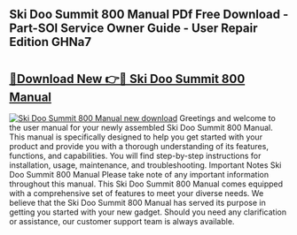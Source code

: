 ## Ski Doo Summit 800 Manual PDf Free Download - Part-SOI Service Owner Guide - User Repair Edition GHNa7

# <h2><a href="http://bc80653.oget.top/?id=Ski+Doo+Summit+800+Manual">🔗Download New 👉🔴 Ski Doo Summit 800 Manual</a></h2>

[![Ski Doo Summit 800 Manual new download](https://i.imgur.com/5g1atiW.png)](http://bc80653.oget.top/?id=Ski+Doo+Summit+800+Manual)
Greetings and welcome to the user manual for your newly assembled Ski Doo Summit 800 Manual. This manual is specifically designed to help you get started with your product and provide you with a thorough understanding of its features, functions, and capabilities. You will find step-by-step instructions for installation, usage, maintenance, and troubleshooting. Important Notes Ski Doo Summit 800 Manual Please take note of any important information throughout this manual. This Ski Doo Summit 800 Manual comes equipped with a comprehensive set of features to meet your diverse needs. We believe that the Ski Doo Summit 800 Manual has served its purpose in getting you started with your new gadget. Should you need any clarification or assistance, our customer support team is always available.
